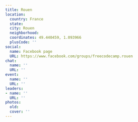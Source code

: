 ```yaml
---
title: Rouen
location:
  country: France
  state: 
  city: Rouen
  neighborhood: 
  coordinates: 49.440459, 1.093966
  plusCode: ''
social:
  name: Facebook page
  URL: https://www.facebook.com/groups/freecodecamp.rouen
chat:
  name: ''
  URL: ''
event:
  name: ''
  URL: ''
leaders:
- name: ''
  URL: ''
photos:
  old: 
  cover: ''
---
```

